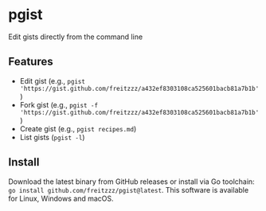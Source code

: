 # pgist

Edit gists directly from the command line

## Features

- Edit gist (e.g., `pgist 'https://gist.github.com/freitzzz/a432ef8303108ca525601bacb81a7b1b'`)
- Fork gist (e.g., `pgist -f 'https://gist.github.com/freitzzz/a432ef8303108ca525601bacb81a7b1b'`)
- Create gist (e.g., `pgist recipes.md`)
- List gists (`pgist -l`)

## Install

Download the latest binary from GitHub releases or install via Go toolchain: `go install github.com/freitzzz/pgist@latest`. This software is available for Linux, Windows and macOS.
